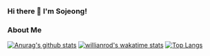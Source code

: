 ### Hi there 👋 I'm Sojeong!

### About Me
<!-- - Blog: [My Github Blog](https://itoggi03.github.io/) -->

[![Anurag's github stats](https://github-readme-stats.vercel.app/api?username=itoggi03&count_private=true&title_color=000000&text_color=323232&show_icons=true&icon_color=e2a76f)](https://github.com/itoggi03)
[![willianrod's wakatime stats](https://github-readme-stats.vercel.app/api/wakatime?username=itoggi03)](https://github.com/itoggi03)
[![Top Langs](https://github-readme-stats.vercel.app/api/top-langs/?username=itoggi03&layout=compact&title_color=000000&text_color=323232&show_icons=true&icon_color=e2a76f)](https://github.com/itoggi03)

<!-- [![Readme Card](https://github-readme-stats.vercel.app/api/pin/?username=itoggi03&repo=Green-Fingers)](https://github.com/itoggi03/Green-Fingers.git)
[![Readme Card](https://github-readme-stats.vercel.app/api/pin/?username=itoggi03&repo=Post-IT)](https://github.com/itoggi03/POST-IT.git)
[![Readme Card](https://github-readme-stats.vercel.app/api/pin/?username=itoggi03&repo=Doit)](https://github.com/itoggi03/Doit.git) -->

<!--
**itoggi03/itoggi03** is a ✨ _special_ ✨ repository because its `README.md` (this file) appears on your GitHub profile.

Here are some ideas to get you started:

- 🔭 I’m currently working on ...
- 🌱 I’m currently learning ...
- 👯 I’m looking to collaborate on ...
- 🤔 I’m looking for help with ...
- 💬 Ask me about ...
- 📫 How to reach me: ...
- 😄 Pronouns: ...
- ⚡ Fun fact: ...
-->
